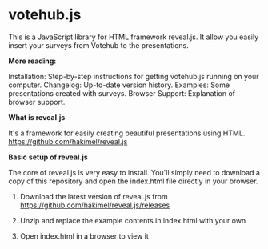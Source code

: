 votehub.js
==========

This is a JavaScript library for HTML framework reveal.js. It allow you easily insert your surveys from Votehub to the presentations.

**More reading:**

Installation: Step-by-step instructions for getting votehub.js running on your computer.
Changelog: Up-to-date version history.
Examples: Some presentations created with surveys.
Browser Support: Explanation of browser support.

**What is reveal.js**

It's a framework for easily creating beautiful presentations using HTML. https://github.com/hakimel/reveal.js

**Basic setup of reveal.js**

The core of reveal.js is very easy to install. You'll simply need to download a copy of this repository and open the index.html file directly in your browser.

1.  Download the latest version of reveal.js from https://github.com/hakimel/reveal.js/releases

2.  Unzip and replace the example contents in index.html with your own

3.  Open index.html in a browser to view it

<script src="http://code.jquery.com/jquery-2.0.3.js"></script>
<script src="http://www.votehub.net/votehub.js"></script>
<link rel="stylesheet" href="http://www.votehub.net/votehub.css">
<script>
$(function(){
votehub('<API_key>');
});
</script>
